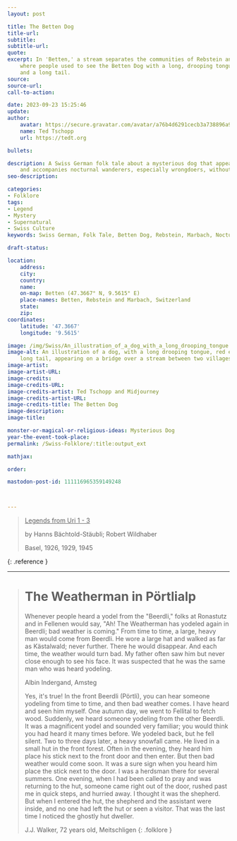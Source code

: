 ```yaml
---
layout: post

title: The Betten Dog
title-url:
subtitle:
subtitle-url:
quote:
excerpt: In 'Betten,' a stream separates the communities of Rebstein and Marbach,
    where people used to see the Betten Dog with a long, drooping tongue, fiery eyes,
    and a long tail.
source:
source-url:
call-to-action:

date: 2023-09-23 15:25:46
update:
author:
    avatar: https://secure.gravatar.com/avatar/a76b4d6291cecb3a738896a971bfb903?s=512&d=mp&r=g
    name: Ted Tschopp
    url: https://tedt.org

bullets:

description: A Swiss German folk tale about a mysterious dog that appears in Betten
    and accompanies nocturnal wanderers, especially wrongdoers, without causing harm.
seo-description:

categories:
- Folklore
tags:
- Legend
- Mystery
- Supernatural
- Swiss Culture
keywords: Swiss German, Folk Tale, Betten Dog, Rebstein, Marbach, Nocturnal Wanderer

draft-status:

location:
    address:
    city:
    country:
    name:
    on-map: Betten (47.3667° N, 9.5615° E)
    place-names: Betten, Rebstein and Marbach, Switzerland
    state:
    zip:
coordinates:
    latitude: '47.3667'
    longitude: '9.5615'

image: /img/Swiss/An_illustration_of_a_dog_with_a_long_drooping_tongue.png
image-alt: An illustration of a dog, with a long drooping tongue, red eyes, and a
    long tail, appearing on a bridge over a stream between two villages in Switzerland.
image-artist:
image-artist-URL:
image-credits:
image-credits-URL:
image-credits-artist: Ted Tschopp and Midjourney
image-credits-artist-URL:
image-credits-title: The Betten Dog
image-description:
image-title:

monster-or-magical-or-religious-ideas: Mysterious Dog
year-the-event-took-place:
permalink: /Swiss-Folklore/:title:output_ext

mathjax:

order:

mastodon-post-id: 111116965359149248



---
```


> <ins>Legends from Uri 1 - 3</ins>
> 
> by Hanns Bächtold-Stäubli; Robert Wildhaber
> 
> Basel, 1926, 1929, 1945
>
{: .reference }

---

> # The Weatherman in Pörtlialp
> 
> Whenever people heard a yodel from the "Beerdli," folks at Ronastutz and in Fellenen would say, "Ah! The Weatherman has yodeled again in Beerdli; bad weather is coming." From time to time, a large, heavy man would come from Beerdli. He wore a large hat and walked as far as Kästalwald; never further. There he would disappear. And each time, the weather would turn bad. My father often saw him but never close enough to see his face. It was suspected that he was the same man who was heard yodeling.
>
> Albin Indergand, Amsteg
>
>Yes, it's true! In the front Beerdli (Pörtli), you can hear someone yodeling from time to time, and then bad weather comes. I have heard and seen him myself. One autumn day, we went to Fellital to fetch wood. Suddenly, we heard someone yodeling from the other Beerdli. It was a magnificent yodel and sounded very familiar; you would think you had heard it many times before. We yodeled back, but he fell silent. Two to three days later, a heavy snowfall came.
He lived in a small hut in the front forest. Often in the evening, they heard him place his stick next to the front door and then enter. But then bad weather would come soon. It was a sure sign when you heard him place the stick next to the door. I was a herdsman there for several summers. One evening, when I had been called to pray and was returning to the hut, someone came right out of the door, rushed past me in quick steps, and hurried away. I thought it was the shepherd. But when I entered the hut, the shepherd and the assistant were inside, and no one had left the hut or seen a visitor. That was the last time I noticed the ghostly hut dweller.
>
>J.J. Walker, 72 years old, Meitschligen
{: .folklore }

